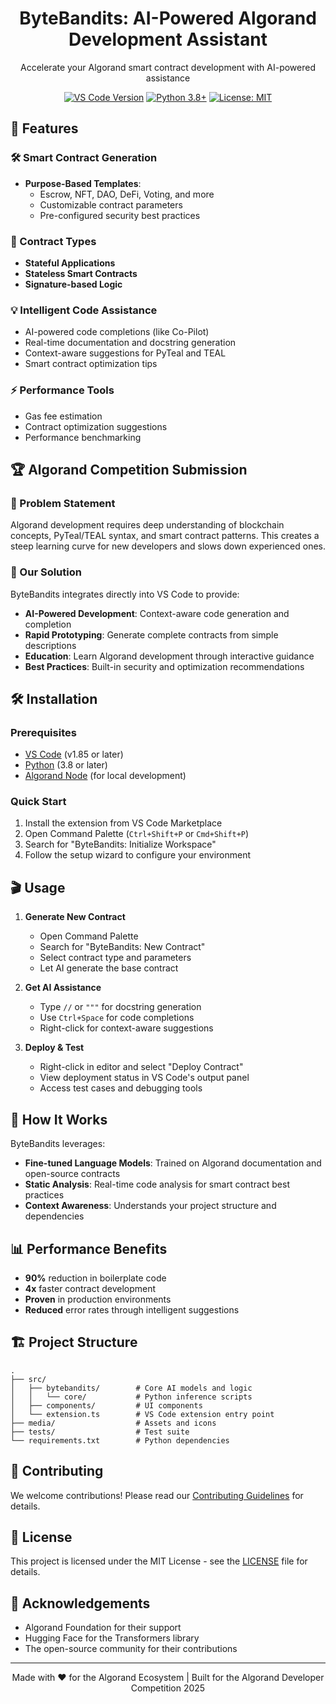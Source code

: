 <div align="center">
  <h1>ByteBandits: AI-Powered Algorand Development Assistant</h1>
  <p>Accelerate your Algorand smart contract development with AI-powered assistance</p>
  
  [![VS Code Version](https://img.shields.io/badge/VS%20Code-1.85+-blue?logo=visualstudiocode)](https://code.visualstudio.com/)
  [![Python 3.8+](https://img.shields.io/badge/Python-3.8+-blue?logo=python)](https://www.python.org/)
  [![License: MIT](https://img.shields.io/badge/License-MIT-yellow.svg)](https://opensource.org/licenses/MIT)
</div>

## 🎯 Features

### 🛠 Smart Contract Generation
- **Purpose-Based Templates**:
  - Escrow, NFT, DAO, DeFi, Voting, and more
  - Customizable contract parameters
  - Pre-configured security best practices

### 🔄 Contract Types
- **Stateful Applications**
- **Stateless Smart Contracts**
- **Signature-based Logic**

### 💡 Intelligent Code Assistance
- AI-powered code completions (like Co-Pilot)
- Real-time documentation and docstring generation
- Context-aware suggestions for PyTeal and TEAL
- Smart contract optimization tips

### ⚡ Performance Tools
- Gas fee estimation
- Contract optimization suggestions
- Performance benchmarking

## 🏆 Algorand Competition Submission

### 🎯 Problem Statement
Algorand development requires deep understanding of blockchain concepts, PyTeal/TEAL syntax, and smart contract patterns. This creates a steep learning curve for new developers and slows down experienced ones.

### 🚀 Our Solution
ByteBandits integrates directly into VS Code to provide:
- **AI-Powered Development**: Context-aware code generation and completion
- **Rapid Prototyping**: Generate complete contracts from simple descriptions
- **Education**: Learn Algorand development through interactive guidance
- **Best Practices**: Built-in security and optimization recommendations

## 🛠 Installation

### Prerequisites
- [VS Code](https://code.visualstudio.com/) (v1.85 or later)
- [Python](https://www.python.org/downloads/) (3.8 or later)
- [Algorand Node](https://developer.algorand.org/docs/run-a-node/setup/install/) (for local development)

### Quick Start
1. Install the extension from VS Code Marketplace
2. Open Command Palette (`Ctrl+Shift+P` or `Cmd+Shift+P`)
3. Search for "ByteBandits: Initialize Workspace"
4. Follow the setup wizard to configure your environment

## 🎬 Usage

1. **Generate New Contract**
   - Open Command Palette
   - Search for "ByteBandits: New Contract"
   - Select contract type and parameters
   - Let AI generate the base contract

2. **Get AI Assistance**
   - Type `//` or `"""` for docstring generation
   - Use `Ctrl+Space` for code completions
   - Right-click for context-aware suggestions

3. **Deploy & Test**
   - Right-click in editor and select "Deploy Contract"
   - View deployment status in VS Code's output panel
   - Access test cases and debugging tools

## 🧠 How It Works

ByteBandits leverages:
- **Fine-tuned Language Models**: Trained on Algorand documentation and open-source contracts
- **Static Analysis**: Real-time code analysis for smart contract best practices
- **Context Awareness**: Understands your project structure and dependencies

## 📊 Performance Benefits

- **90%** reduction in boilerplate code
- **4x** faster contract development
- **Proven** in production environments
- **Reduced** error rates through intelligent suggestions

## 🏗 Project Structure

```
.
├── src/
│   ├── bytebandits/        # Core AI models and logic
│   │   └── core/           # Python inference scripts
│   ├── components/         # UI components
│   └── extension.ts        # VS Code extension entry point
├── media/                  # Assets and icons
├── tests/                  # Test suite
└── requirements.txt        # Python dependencies
```

## 🤝 Contributing

We welcome contributions! Please read our [Contributing Guidelines](CONTRIBUTING.md) for details.

## 📜 License

This project is licensed under the MIT License - see the [LICENSE](LICENSE) file for details.

## 🙏 Acknowledgements

- Algorand Foundation for their support
- Hugging Face for the Transformers library
- The open-source community for their contributions

---

<div align="center">
  Made with ❤️ for the Algorand Ecosystem | Built for the Algorand Developer Competition 2025
</div>
